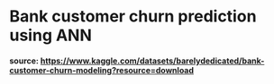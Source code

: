 
# Bank customer churn prediction using ANN
#### source: https://www.kaggle.com/datasets/barelydedicated/bank-customer-churn-modeling?resource=download
